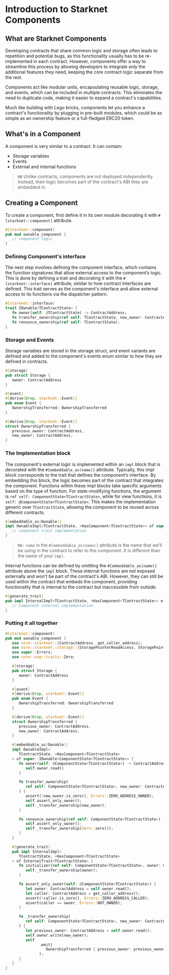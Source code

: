 # Introduction to Starknet Components

## What are Starknet Components

Developing contracts that share common logic and storage often leads to repetition and potential bugs, as this functionality usually has to be re-implemented in each contract. However, components offer a way to streamline this process by allowing developers to integrate only the additional features they need, keeping the core contract logic separate from the rest.

Components act like modular units, encapsulating reusable logic, storage, and events, which can be included in multiple contracts. This eliminates the need to duplicate code, making it easier to expand a contract's capabilities.

Much like building with Lego bricks, components let you enhance a contract's functionality by plugging in pre-built modules, which could be as simple as an ownership feature or a full-fledged ERC20 token.

## What's in a Component
A component is very similar to a contract. It can contain:

- Storage variables
- Events
- External and internal functions

> `NB`
> Unlike contracts, components are not deployed independently. Instead, their logic becomes part of the contract's ABI they are embedded in.

## Creating a Component
To create a component, first define it in its own module decorating it with `#[starknet::component]` attribute.
```Rust
#[starknet::component]
pub mod ownable_component {
   // component logic
}
```

### Defining Component's interface
The next step involves defining the component interface, which contains the function signatures that allow external access to the component’s logic. This is done by defining a trait and decorating it with the `#[starknet::interface]` attribute, similar to how contract interfaces are defined. This trait serves as the component's interface and allow external access to its functions via the dispatcher pattern.
```Rust
#[starknet::interface]
trait IOwnable<TContractState> {
   fn owner(self: @TContractState) -> ContractAddress;
   fn transfer_ownership(ref self: TContractState, new_owner: ContractAddress);
   fn renounce_ownership(ref self: TContractState);
}
```

### Storage and Events
Storage variables are stored in the storage struct, and event variants are defined and added to the component's events enum similar to how they are defined in contracts.
```Rust
#[storage]
pub struct Storage {
   owner: ContractAddress
}

#[event]
#[derive(Drop, starknet::Event)]
pub enum Event {
   OwnershipTransferred: OwnershipTransferred
}

#[derive(Drop, starknet::Event)]
struct OwnershipTransferred {
   previous_owner: ContractAddress,
   new_owner: ContractAddress,
}
```

### The Implementation block
The component's external logic is implemented within an `impl` block that is decorated with the `#[embeddable_as(name)]` attribute. Typically, this impl block corresponds to the trait that defines the component’s interface. By embedding this block, the logic becomes part of the contract that integrates the component. Functions within these impl blocks take specific arguments based on the type of function. For state-modifying functions, the argument is `ref self: ComponentState<TContractState>`, while for view functions, it is `self: @ComponentState<TContractState>`. This makes the implementation generic over `TContractState`, allowing the component to be reused across different contracts.
```Rust
#[embeddable_as(Ownable)]
impl OwnableImpl<TContractState, +HasComponent<TContractState>> of super::IOwnable<ComponentState<TContractState>> {
   // component trait implementation
}
```

> `NB:`
> `name` in the `#[embeddable_as(name)]` attribute is the name that we’ll be using in the contract to refer to the component. It is different than the name of your `impl`.

Internal functions can be defined by omitting the `#[embeddable_as(name)]` attribute above the `impl` block. These internal functions are not exposed externally and won't be part of the contract's ABI. However, they can still be used within the contract that embeds the component, providing functionality that is internal to the contract but inaccessible from outside.
```Rust
#[generate_trait]
pub impl InternalImpl<TContractState, +HasComponent<TContractState>> of InternalTrait<TContractState> {
   // component internal implementation
}
```

### Putting it all together
```Rust
#[starknet::component]
pub mod ownable_component {
   use core::starknet::{ContractAddress, get_caller_address};
   use core::starknet::storage::{StoragePointerReadAccess, StoragePointerWriteAccess};
   use super::Errors;
   use core::num::traits::Zero;

   #[storage]
   pub struct Storage {
      owner: ContractAddress
   }

   #[event]
   #[derive(Drop, starknet::Event)]
   pub enum Event {
      OwnershipTransferred: OwnershipTransferred
   }

   #[derive(Drop, starknet::Event)]
   struct OwnershipTransferred {
      previous_owner: ContractAddress,
      new_owner: ContractAddress,
   }

   #[embeddable_as(Ownable)]
   impl OwnableImpl<
      TContractState, +HasComponent<TContractState>
   > of super::IOwnable<ComponentState<TContractState>> {
      fn owner(self: @ComponentState<TContractState>) -> ContractAddress {
         self.owner.read()
      }

      fn transfer_ownership(
         ref self: ComponentState<TContractState>, new_owner: ContractAddress
      ) {
         assert(!new_owner.is_zero(), Errors::ZERO_ADDRESS_OWNER);
         self.assert_only_owner();
         self._transfer_ownership(new_owner);
      }

      fn renounce_ownership(ref self: ComponentState<TContractState>) {
         self.assert_only_owner();
         self._transfer_ownership(Zero::zero());
      }
   }

   #[generate_trait]
   pub impl InternalImpl<
      TContractState, +HasComponent<TContractState>
   > of InternalTrait<TContractState> {
      fn initializer(ref self: ComponentState<TContractState>, owner: ContractAddress) {
         self._transfer_ownership(owner);
      }

      fn assert_only_owner(self: @ComponentState<TContractState>) {
         let owner: ContractAddress = self.owner.read();
         let caller: ContractAddress = get_caller_address();
         assert(!caller.is_zero(), Errors::ZERO_ADDRESS_CALLER);
         assert(caller == owner, Errors::NOT_OWNER);
      }

      fn _transfer_ownership(
         ref self: ComponentState<TContractState>, new_owner: ContractAddress
      ) {
         let previous_owner: ContractAddress = self.owner.read();
         self.owner.write(new_owner);
         self
               .emit(
                  OwnershipTransferred { previous_owner: previous_owner, new_owner: new_owner }
               );
      }
   }
}
```